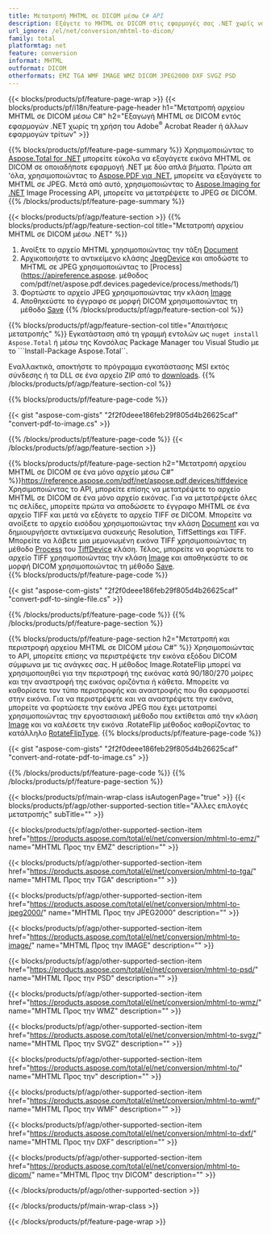 ```yaml
---
title: Μετατροπή MHTML σε DICOM μέσω C# API
description: Εξάγετε το MHTML σε DICOM στις εφαρμογές σας .NET χωρίς να χρησιμοποιήσετε καμία εφαρμογή τρίτου μέρους
url_ignore: /el/net/conversion/mhtml-to-dicom/
family: total
platformtag: net
feature: conversion
informat: MHTML
outformat: DICOM
otherformats: EMZ TGA WMF IMAGE WMZ DICOM JPEG2000 DXF SVGZ PSD
---
```

{{< blocks/products/pf/feature-page-wrap >}}
{{< blocks/products/pf/i18n/feature-page-header h1="Μετατροπή αρχείου MHTML σε DICOM μέσω C#" h2="Εξαγωγή MHTML σε DICOM εντός εφαρμογών .NET χωρίς τη χρήση του Adobe<sup>&reg;</sup> Acrobat Reader ή άλλων εφαρμογών τρίτων" >}}

{{% blocks/products/pf/feature-page-summary %}}
Χρησιμοποιώντας το [Aspose.Total for .NET](https://products.aspose.com/total/net/) μπορείτε εύκολα να εξαγάγετε εικόνα MHTML σε DICOM σε οποιαδήποτε εφαρμογή .NET με δύο απλά βήματα. Πρώτα απ 'όλα, χρησιμοποιώντας το [Aspose.PDF για .NET](https://products.aspose.com/pdf/net/), μπορείτε να εξαγάγετε το MHTML σε JPEG. Μετά από αυτό, χρησιμοποιώντας το [Aspose.Imaging for .NET](https://products.aspose.com/imaging/net/) Image Processing API, μπορείτε να μετατρέψετε το JPEG σε DICOM.
{{% /blocks/products/pf/feature-page-summary  %}}

{{< blocks/products/pf/agp/feature-section >}}
{{% blocks/products/pf/agp/feature-section-col title="Μετατροπή αρχείου MHTML σε DICOM μέσω .NET" %}}
1. Ανοίξτε το αρχείο MHTML χρησιμοποιώντας την τάξη [Document](https://reference.aspose.com/pdf/net/aspose.pdf/document)
2. Αρχικοποιήστε το αντικείμενο κλάσης [JpegDevice](https://reference.aspose.com/pdf/net/aspose.pdf.devices/jpegdevice) και αποδώστε το MHTML σε JPEG χρησιμοποιώντας το [Process](https://apireference.aspose. μέθοδος com/pdf/net/aspose.pdf.devices.pagedevice/process/methods/1)
3. Φορτώστε το αρχείο JPEG χρησιμοποιώντας την κλάση [Image](https://reference.aspose.com/imaging/net/aspose.imaging/image)
4. Αποθηκεύστε το έγγραφο σε μορφή DICOM χρησιμοποιώντας τη μέθοδο [Save](https://reference.aspose.com/imaging/net/aspose.imaging.image/save/methods/4)
{{% /blocks/products/pf/agp/feature-section-col %}}

{{% blocks/products/pf/agp/feature-section-col title="Απαιτήσεις μετατροπής" %}}
Εγκατάσταση από τη γραμμή εντολών ως ```nuget install Aspose.Total``` ή μέσω της Κονσόλας Package Manager του Visual Studio με το ```Install-Package Aspose.Total``.

Εναλλακτικά, αποκτήστε το πρόγραμμα εγκατάστασης MSI εκτός σύνδεσης ή τα DLL σε ένα αρχείο ZIP από το [downloads](https://releases.aspose.com/total/net).
{{% /blocks/products/pf/agp/feature-section-col %}}

{{% blocks/products/pf/feature-page-code %}}

{{< gist "aspose-com-gists" "2f2f0deee186feb29f805d4b26625caf" "convert-pdf-to-image.cs" >}}


{{% /blocks/products/pf/feature-page-code %}}
{{< /blocks/products/pf/agp/feature-section >}}

{{% blocks/products/pf/feature-page-section  h2="Μετατροπή αρχείου MHTML σε DICOM σε ένα μόνο αρχείο μέσω C#" %}}https://reference.aspose.com/pdf/net/aspose.pdf.devices/tiffdevice
Χρησιμοποιώντας το API, μπορείτε επίσης να μετατρέψετε το αρχείο MHTML σε DICOM σε ένα μόνο αρχείο εικόνας. Για να μετατρέψετε όλες τις σελίδες, μπορείτε πρώτα να αποδώσετε το έγγραφο MHTML σε ένα αρχείο TIFF και μετά να εξάγετε το αρχείο TIFF σε DICOM. Μπορείτε να ανοίξετε το αρχείο εισόδου χρησιμοποιώντας την κλάση [Document](https://reference.aspose.com/pdf/net/aspose.pdf/document) και να δημιουργήσετε αντικείμενα συσκευής Resolution, TiffSettings και TIFF. Μπορείτε να λάβετε μια μεμονωμένη εικόνα TIFF χρησιμοποιώντας τη μέθοδο [Process](https://reference.aspose.com/pdf/net/aspose.pdf.devices.documentdevice/process/methods/3) του [TiffDevice](https://reference.aspose.com/pdf/net/aspose.pdf.devices/tiffdevice) κλάση. Τέλος, μπορείτε να φορτώσετε το αρχείο TIFF χρησιμοποιώντας την κλάση [Image](https://reference.aspose.com/imaging/net/aspose.imaging/image)
και αποθηκεύστε το σε μορφή DICOM χρησιμοποιώντας τη μέθοδο [Save](https://reference.aspose.com/imaging/net/aspose.imaging.image/save/methods/4).  
{{% blocks/products/pf/feature-page-code %}}

{{< gist "aspose-com-gists" "2f2f0deee186feb29f805d4b26625caf" "convert-pdf-to-single-file.cs" >}}

{{% /blocks/products/pf/feature-page-code  %}}
{{% /blocks/products/pf/feature-page-section %}}

{{% blocks/products/pf/feature-page-section  h2="Μετατροπή και περιστροφή αρχείου MHTML σε DICOM μέσω C#" %}}
Χρησιμοποιώντας το API, μπορείτε επίσης να περιστρέψετε την εικόνα εξόδου DICOM σύμφωνα με τις ανάγκες σας. Η μέθοδος Image.RotateFlip μπορεί να χρησιμοποιηθεί για την περιστροφή της εικόνας κατά 90/180/270 μοίρες και την αναστροφή της εικόνας οριζόντια ή κάθετα. Μπορείτε να καθορίσετε τον τύπο περιστροφής και αναστροφής που θα εφαρμοστεί στην εικόνα. Για να περιστρέψετε και να αναστρέψετε την εικόνα, μπορείτε να φορτώσετε την εικόνα JPEG που έχει μετατραπεί χρησιμοποιώντας την εργοστασιακή μέθοδο που εκτίθεται από την κλάση [Image](https://reference.aspose.com/imaging/net/aspose.imaging/image) και να καλέσετε την εικόνα .RotateFlip μέθοδος καθορίζοντας το κατάλληλο [RotateFlipType](https://reference.aspose.com/imaging/net/aspose.imaging/rotatefliptype). 
{{% blocks/products/pf/feature-page-code %}}

{{< gist "aspose-com-gists" "2f2f0deee186feb29f805d4b26625caf" "convert-and-rotate-pdf-to-image.cs" >}}

{{% /blocks/products/pf/feature-page-code  %}}
{{% /blocks/products/pf/feature-page-section %}}

{{< blocks/products/pf/main-wrap-class isAutogenPage="true" >}}
{{< blocks/products/pf/agp/other-supported-section title="Άλλες επιλογές μετατροπής" subTitle="" >}}

{{< blocks/products/pf/agp/other-supported-section-item href="https://products.aspose.com/total/el/net/conversion/mhtml-to-emz/" name="MHTML Προς την EMZ" description="" >}}

{{< blocks/products/pf/agp/other-supported-section-item href="https://products.aspose.com/total/el/net/conversion/mhtml-to-tga/" name="MHTML Προς την TGA" description="" >}}

{{< blocks/products/pf/agp/other-supported-section-item href="https://products.aspose.com/total/el/net/conversion/mhtml-to-jpeg2000/" name="MHTML Προς την JPEG2000" description="" >}}

{{< blocks/products/pf/agp/other-supported-section-item href="https://products.aspose.com/total/el/net/conversion/mhtml-to-image/" name="MHTML Προς την IMAGE" description="" >}}

{{< blocks/products/pf/agp/other-supported-section-item href="https://products.aspose.com/total/el/net/conversion/mhtml-to-psd/" name="MHTML Προς την PSD" description="" >}}

{{< blocks/products/pf/agp/other-supported-section-item href="https://products.aspose.com/total/el/net/conversion/mhtml-to-wmz/" name="MHTML Προς την WMZ" description="" >}}

{{< blocks/products/pf/agp/other-supported-section-item href="https://products.aspose.com/total/el/net/conversion/mhtml-to-svgz/" name="MHTML Προς την SVGZ" description="" >}}

{{< blocks/products/pf/agp/other-supported-section-item href="https://products.aspose.com/total/el/net/conversion/mhtml-to/" name="MHTML Προς την" description="" >}}

{{< blocks/products/pf/agp/other-supported-section-item href="https://products.aspose.com/total/el/net/conversion/mhtml-to-wmf/" name="MHTML Προς την WMF" description="" >}}

{{< blocks/products/pf/agp/other-supported-section-item href="https://products.aspose.com/total/el/net/conversion/mhtml-to-dxf/" name="MHTML Προς την DXF" description="" >}}

{{< blocks/products/pf/agp/other-supported-section-item href="https://products.aspose.com/total/el/net/conversion/mhtml-to-dicom/" name="MHTML Προς την DICOM" description="" >}}



{{< /blocks/products/pf/agp/other-supported-section >}}

{{< /blocks/products/pf/main-wrap-class >}}

{{< /blocks/products/pf/feature-page-wrap >}}